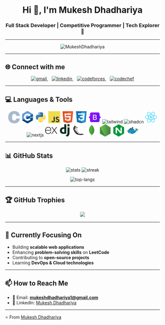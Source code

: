 <h1 align="center">Hi 👋, I'm Mukesh Dhadhariya</h1>
<h3 align="center">Full Stack Developer | Competitive Programmer | Tech Explorer 🚀</h3>

---

<p align="center">
  <img src="https://komarev.com/ghpvc/?username=MukeshDhadhariya&label=Profile%20views&color=0e75b6&style=flat" alt="MukeshDhadhariya" />
</p>

---

## 🌐 Connect with me  
<p align="center">
  <a href="mailto:mukeshdhadhariya1@gmail.com" target="_blank">
    <img src="https://cdn-icons-png.flaticon.com/512/732/732200.png" alt="gmail" height="40" width="40"/>
  </a>&nbsp;&nbsp;
  <a href="https://linkedin.com/in/mukeshdhadhariya" target="_blank">
    <img src="https://cdn.jsdelivr.net/gh/devicons/devicon/icons/linkedin/linkedin-original.svg" alt="linkedin" height="40" width="40"/>
  </a>&nbsp;&nbsp;
  <a href="https://codeforces.com/profile/mukeshdhadhariya" target="_blank">
    <img src="https://raw.githubusercontent.com/rahuldkjain/github-profile-readme-generator/master/src/images/icons/Social/codeforces.svg" alt="codeforces" height="40" width="40"/>
  </a>&nbsp;&nbsp;
  <a href="https://www.codechef.com/users/mukeshdhadhariya" target="_blank">
    <img src="https://img.icons8.com/ios-filled/50/5C2D91/codechef.png" alt="codechef" height="40" width="40"/>
  </a>
</p>

---

## 💻 Languages & Tools  
<p align="center">
  <!-- Core -->
  <img src="https://raw.githubusercontent.com/devicons/devicon/master/icons/c/c-original.svg" alt="c" width="40" height="40"/>
  <img src="https://raw.githubusercontent.com/devicons/devicon/master/icons/cplusplus/cplusplus-original.svg" alt="cplusplus" width="40" height="40"/>
  <img src="https://raw.githubusercontent.com/devicons/devicon/master/icons/python/python-original.svg" alt="python" width="40" height="40"/>
  <img src="https://raw.githubusercontent.com/devicons/devicon/master/icons/javascript/javascript-original.svg" alt="javascript" width="40" height="40"/>

  <!-- Web -->
  <img src="https://raw.githubusercontent.com/devicons/devicon/master/icons/html5/html5-original.svg" alt="html5" width="40" height="40"/>
  <img src="https://raw.githubusercontent.com/devicons/devicon/master/icons/css3/css3-original.svg" alt="css3" width="40" height="40"/>
  <img src="https://raw.githubusercontent.com/devicons/devicon/master/icons/bootstrap/bootstrap-original.svg" alt="bootstrap" width="40" height="40"/>
  <img src="https://www.vectorlogo.zone/logos/tailwindcss/tailwindcss-icon.svg" alt="tailwind" width="40" height="40"/>
  <img src="https://ui.shadcn.com/favicon.ico" alt="shadcn" width="40" height="40"/>

  <!-- Frameworks -->
  <img src="https://raw.githubusercontent.com/devicons/devicon/master/icons/react/react-original.svg" alt="react" width="40" height="40"/>
  <img src="https://cdn.worldvectorlogo.com/logos/nextjs-2.svg" alt="nextjs" width="40" height="40"/>
  <img src="https://raw.githubusercontent.com/devicons/devicon/master/icons/express/express-original.svg" alt="express" width="40" height="40"/>
  <img src="https://raw.githubusercontent.com/devicons/devicon/master/icons/django/django-plain.svg" alt="django" width="40" height="40"/>
  <img src="https://raw.githubusercontent.com/devicons/devicon/master/icons/flask/flask-original.svg" alt="flask" width="40" height="40"/>

  <!-- Database & Infra -->
  <img src="https://raw.githubusercontent.com/devicons/devicon/master/icons/mongodb/mongodb-original.svg" alt="mongodb" width="40" height="40"/>
  <img src="https://raw.githubusercontent.com/devicons/devicon/master/icons/nodejs/nodejs-original.svg" alt="nodejs" width="40" height="40"/>
  <img src="https://raw.githubusercontent.com/devicons/devicon/master/icons/nginx/nginx-original.svg" alt="nginx" width="40" height="40"/>
  <img src="https://raw.githubusercontent.com/devicons/devicon/master/icons/docker/docker-original.svg" alt="docker" width="40" height="40"/>
</p>

---

## 📊 GitHub Stats  
<p align="center">
  <img src="https://github-readme-stats.vercel.app/api?username=MukeshDhadhariya&show_icons=true&theme=tokyonight" alt="stats" />
  <img src="https://github-readme-streak-stats.herokuapp.com/?user=MukeshDhadhariya&theme=tokyonight" alt="streak"/>
</p>

<p align="center">
  <img src="https://github-readme-stats.vercel.app/api/top-langs/?username=MukeshDhadhariya&layout=compact&theme=tokyonight" alt="top-langs"/>
</p>

---

## 🏆 GitHub Trophies  
<p align="center">
  <img src="https://github-profile-trophy.vercel.app/?username=mukeshdhadhariya&theme=onedark&no-frame=true&row=1"/>
</p>

---

## 🎯 Currently Focusing On  
- Building **scalable web applications**  
- Enhancing **problem-solving skills** on **LeetCode**  
- Contributing to **open-source projects**  
- Learning **DevOps & Cloud technologies**  

---

## 📫 How to Reach Me  
- 📧 Email: **mukeshdhadhariya1@gmail.com**  
- 💼 LinkedIn: [Mukesh Dhadhariya](https://www.linkedin.com/in/mukesh-dhadhariya-5a4b99290/)  

---

⭐️ From [Mukesh Dhadhariya](https://github.com/mukeshdhadhariya)
